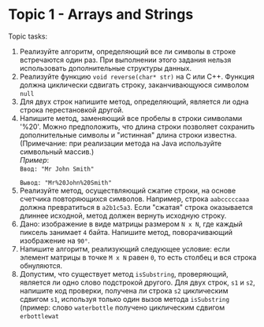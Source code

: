 Topic 1 - Arrays and Strings
=============================

Topic tasks:
<ol>
<li>Реализуйте алгоритм, определяющий все ли символы в строке встречаются один раз. При выполнении этого задания нельзя использовать дополнительные структуры данных.</li>
<li>Реализуйте функцию <code>void reverse(char* str)</code> на С или С++. Функция должна циклически сдвигать строку, заканчивающуюся символом <code>null</code></li>
<li>Для двух строк напишите метод, определяющий, является ли одна строка перестановкой другой.</li>
<li>Напишите метод, заменяющий все пробелы в строки символами '%20'. Можно предположить, что длина строки позволяет сохранить дополнительные символы и "истинная" длина строки известна. (Примечание: при реализации метода на Java используйте символьный массив.)
<br><i>Пример</i>:<br/>
<code>Ввод: "Mr John Smith"<br/>
Вывод: "Mr%20John%20Smith"</code></li>
<li>Реализуйте метод, осуществляющий сжатие строки, на основе счетчика повторяющихся символов. Например, строка <code>aabcccccaaa</code> должна превратиться в <code>a2b1c5a3</code>. Если "сжатая" строка оказывается длиннее исходной, метод должен вернуть исходную строку.
<li>Дано: изображение в виде матрицы размером <code>N x N</code>, где каждый пиксель занимает <code>4</code> байта. Напишите метод, поворачивающий изображение на <code>90&deg;</code>.</li>
<li>Напишите алгоритм, реализующий следующее условие: если элемент матрицы в точке <code>M x N</code> равен <code>0</code>, то есть столбец и вся строка обнуляются.</li>
<li>Допустим, что существует метод <code>isSubstring</code>, проверяющий, является ли одно слово подстрокой другого. Для двух строк, <code>s1</code> и <code>s2</code>, напишите код проверки, получена ли строка <code>s2</code> циклическим сдвигом <code>s1</code>, используя только один вызов метода <code>isSubstring</code> (пример: слово <code>waterbottle</code> получено циклическим сдвигом <code>erbottlewat</code></li>
</ol>
